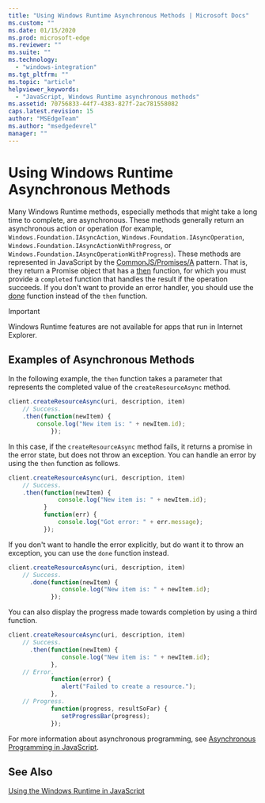 ```yaml
---
title: "Using Windows Runtime Asynchronous Methods | Microsoft Docs"
ms.custom: ""
ms.date: 01/15/2020
ms.prod: microsoft-edge
ms.reviewer: ""
ms.suite: ""
ms.technology: 
  - "windows-integration"
ms.tgt_pltfrm: ""
ms.topic: "article"
helpviewer_keywords: 
  - "JavaScript, Windows Runtime asynchronous methods"
ms.assetid: 70756833-44f7-4383-827f-2ac781558082
caps.latest.revision: 15
author: "MSEdgeTeam"
ms.author: "msedgedevrel"
manager: ""
---
```

# Using Windows Runtime Asynchronous Methods
Many Windows Runtime methods, especially methods that might take a long time to complete, are asynchronous. These methods generally return an asynchronous action or operation (for example, `Windows.Foundation.IAsyncAction`, `Windows.Foundation.IAsyncOperation`, `Windows.Foundation.IAsyncActionWithProgress`, or `Windows.Foundation.IAsyncOperationWithProgress`). These methods are represented in JavaScript by the [CommonJS/Promises/A](https://go.microsoft.com/fwlink/p/?LinkId=244434) pattern. That is, they return a Promise object that has a [then](https://msdn.microsoft.com/library/windows/apps/br229728.aspx) function, for which you must provide a `completed` function that handles the result if the operation succeeds. If you don't want to provide an error handler, you should use the [done](https://msdn.microsoft.com/library/windows/apps/hh701079.aspx) function instead of the `then` function.  
  
> [!IMPORTANT]
>  Windows Runtime features are not available for apps that run in Internet Explorer.  
  
## Examples of Asynchronous Methods  
 In the following example, the `then` function takes a parameter that represents the completed value of the `createResourceAsync` method.  
  
```JavaScript  
client.createResourceAsync(uri, description, item)  
    // Success.  
    .then(function(newItem) {   
        console.log("New item is: " + newItem.id);  
            });  
```  
  
 In this case, if the `createResourceAsync` method fails, it returns a promise in the error state, but does not throw an exception. You can handle an error by using the `then` function as follows.  
  
```JavaScript  
client.createResourceAsync(uri, description, item)  
    // Success.  
    .then(function(newItem) {   
              console.log("New item is: " + newItem.id);  
          }  
          function(err) {  
              console.log("Got error: " + err.message);  
          });  
```  
  
 If you don't want to handle the error explicitly, but do want it to throw an exception, you can use the `done` function instead.  
  
```JavaScript  
client.createResourceAsync(uri, description, item)  
    // Success.  
      .done(function(newItem) {   
               console.log("New item is: " + newItem.id);  
            });  
```  
  
 You can also display the progress made towards completion by using a third function.  
  
```JavaScript  
client.createResourceAsync(uri, description, item)  
    // Success.  
      .then(function(newItem) {   
               console.log("New item is: " + newItem.id);  
            },  
    // Error.  
            function(error) {   
               alert("Failed to create a resource.");  
            },  
    // Progress.  
            function(progress, resultSoFar) {   
               setProgressBar(progress);  
            });  
```  
  
 For more information about asynchronous programming, see [Asynchronous Programming in JavaScript](https://msdn.microsoft.com/library/windows/apps/hh700330.aspx).  
  
## See Also  

 [Using the Windows Runtime in JavaScript](./using-the-windows-runtime-in-javascript.md)  
